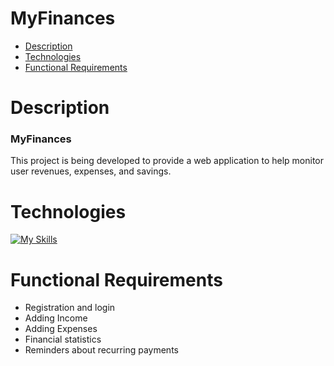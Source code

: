 # MyFinances
* [Description](#general-info)
* [Technologies](#technologies)
* [Functional Requirements](#functional-requirements)

# Description
### MyFinances
This project is being developed to provide a web application to help monitor user revenues, expenses, and savings.

# Technologies
[![My Skills](https://skillicons.dev/icons?i=html,css,bootstrap,js,nodejs,react)](https://skillicons.dev)

# Functional Requirements
* Registration and login
* Adding Income
* Adding Expenses
* Financial statistics
* Reminders about recurring payments